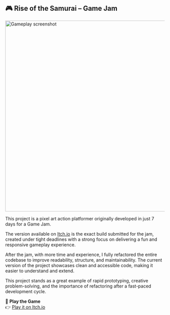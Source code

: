 <h2>🎮 Rise of the Samurai – Game Jam</h2>

<img src="https://img.itch.zone/aW1hZ2UvMjc3ODM1NC8xNjU4MjE0OS5qcGc=/original/pz0lWQ.jpg" alt="Gameplay screenshot" width="600"/>

<p>This project is a pixel art action platformer originally developed in just 7 days for a Game Jam.</p>

<p>The version available on <a href="https://maxtigames.itch.io/samurai-gaiden" target="_blank">Itch.io</a> is the exact build submitted for the jam, created under tight deadlines with a strong focus on delivering a fun and responsive gameplay experience.</p>

<p>After the jam, with more time and experience, I fully refactored the entire codebase to improve readability, structure, and maintainability. The current version of the project showcases clean and accessible code, making it easier to understand and extend.</p>

<p>This project stands as a great example of rapid prototyping, creative problem-solving, and the importance of refactoring after a fast-paced development cycle.</p>


🔗 **Play the Game**  
👉 [Play it on Itch.io](https://maxtigames.itch.io/samurai-gaiden)
